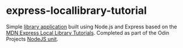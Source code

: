 # express-locallibrary-tutorial
Simple [library application](https://powerful-atoll-70530.herokuapp.com/catalog) built using Node.js and Express based on the [MDN Express Local Library Tutorials](https://developer.mozilla.org/en-US/docs/Learn/Server-side/Express_Nodejs/Tutorial_local_library_website). Completed as part of the Odin Projects [NodeJS unit](https://www.theodinproject.com/paths/full-stack-javascript/courses/nodejs).
